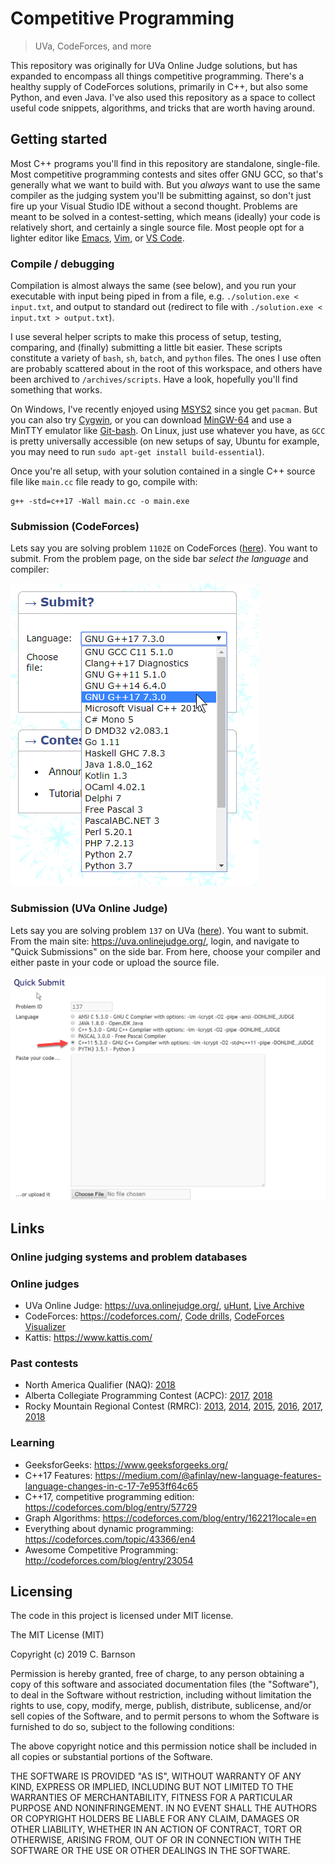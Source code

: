 <!-- ![Logo of the project](https://raw.githubusercontent.com/jehna/readme-best-practices/master/sample-logo.png) -->

# Competitive Programming
> UVa, CodeForces, and more

This repository was originally for UVa Online Judge solutions, but has expanded to encompass all things competitive programming.  There's a healthy supply of CodeForces solutions, primarily in C++, but also some Python, and even Java.  I've also used this repository as a space to collect useful code snippets, algorithms, and tricks that are worth having around.

## Getting started

Most C++ programs you'll find in this repository are standalone, single-file.  Most competitive programming contests and sites offer GNU GCC, so that's generally what we want to build with.  But you *always* want to use the same compiler as the judging system you'll be submitting against, so don't just fire up your Visual Studio IDE without a second thought.  Problems are meant to be solved in a contest-setting, which means (ideally) your code is relatively short, and certainly a single source file.   Most people opt for a lighter editor like [Emacs](https://www.gnu.org/software/emacs/), [Vim](https://www.vim.org/), or [VS Code](https://code.visualstudio.com/).  

### Compile / debugging

Compilation is almost always the same (see below), and you run your executable with input being piped in from a file, e.g. `./solution.exe < input.txt`, and output to standard out (redirect to file with `./solution.exe < input.txt > output.txt`).

I use several helper scripts to make this process of setup, testing, comparing, and (finally) submitting a little bit easier.  These scripts constitute a variety of `bash`, `sh`, `batch`, and `python` files.  The ones I use often are probably scattered about in the root of this workspace, and others have been archived to `/archives/scripts`.  Have a look, hopefully you'll find something that works.

On Windows, I've recently enjoyed using [MSYS2](http://www.msys2.org/) since you get `pacman`.  But you can also try [Cygwin](https://www.cygwin.com/), or you can download [MinGW-64](https://mingw-w64.org) and use a MinTTY emulator like [Git-bash](https://gitforwindows.org/).  On Linux, just use whatever you have, as `GCC` is pretty universally accessible (on new setups of say, Ubuntu for example, you may need to run `sudo apt-get install build-essential`).

Once you're all setup, with your solution contained in a single C++ source file like `main.cc` file ready to go, compile with:

```shell
g++ -std=c++17 -Wall main.cc -o main.exe
```

### Submission (CodeForces)

Lets say you are solving problem `1102E` on CodeForces ([here](https://codeforces.com/problemset/problem/1102/E)).  You want to submit.  From the problem page, on the side bar *select the language* and compiler:

<img src="res/codeforces-submit.png">

### Submission (UVa Online Judge)

Lets say you are solving problem `137` on UVa ([here](https://uva.onlinejudge.org/external/1/137.pdf)).  You want to submit.  From the main site: https://uva.onlinejudge.org/, login, and navigate to "Quick Submissions" on the side bar.  From here, choose your compiler and either paste in your code or upload the source file. 

<img src="res/uva-submit.png">

<!-- ### Initial Configuration

Some projects require initial configuration (e.g. access tokens or keys, `npm i`).
This is the section where you would document those requirements. -->

<!-- ## Developing

Here's a brief intro about what a developer must do in order to start developing
the project further:

```shell
git clone https://github.com/cbarnson/project.git
```

And state what happens step-by-step. -->

<!-- ### Building

If your project needs some additional steps for the developer to build the
project after some code changes, state them here:

```shell
./configure
make
make install
```

Here again you should state what actually happens when the code above gets
executed. -->

<!-- ### Deploying / Publishing

In case there's some step you have to take that publishes this project to a
server, this is the right time to state it.

```shell
packagemanager deploy awesome-project -s server.com -u username -p password
```

And again you'd need to tell what the previous code actually does. -->


<!-- ## Bad/incorrect UVA problem statements

- 459

## Tools and Extensions

- UVa Online Judge Chrome web extension (https://chrome.google.com/webstore/detail/uva-quick-access-tool/ohmmnbcombfdichbnnlhkijfdmkgllhe)

### VS Code Extensions

- https://github.com/lucastan/uva-node

#### uva-node

Useful commands:

- view 123
- send 123
- stat
- tpl show

Command to add UVA account:

- `add uva barnsoc4 <password>`

Command to set user account to default:

- `use uva barnsoc4` or `use`

Command to show user accounts

- `show`

If you need to install:

- clone repo `git clone https://github.com/lucastan/uva-node.git`
- install globally with `npm install -g uva-node`

To update:

- do `git pull` in the uva-node directory

# Build and Test

Each UVa problem is contained by a single _.cc/_.cpp file, where the file name is the problem ID. Typical compiler used in competition is GCC, and a typical compile operation would look like the following:

```
g++ -std=c++11 123.cc -Wall -o 123
```
 -->


<!-- ## Features

What's all the bells and whistles this project can perform?
* What's the main functionality
* You can also do another thing
* If you get really randy, you can even do this

## Configuration

Here you should write what are all of the configurations a user can enter when
using the project.

#### Argument 1
Type: `String`  
Default: `'default value'`

State what an argument does and how you can use it. If needed, you can provide
an example below.

Example:
```bash
awesome-project "Some other value"  # Prints "You're nailing this readme!"
```

#### Argument 2
Type: `Number|Boolean`  
Default: 100

Copy-paste as many of these as you need.

## Contributing

If you'd like to contribute, please fork the repository and use a feature
branch. Pull requests are welcome. -->

## Links

### Online judging systems and problem databases

### Online judges

- UVa Online Judge: https://uva.onlinejudge.org/, [uHunt](https://uhunt.onlinejudge.org/), [Live Archive](https://icpcarchive.ecs.baylor.edu/)
- CodeForces: https://codeforces.com/, [Code drills](https://code-drills.com), [CodeForces Visualizer](https://cfviz.netlify.com/)
- Kattis: https://www.kattis.com/

### Past contests

- North America Qualifier (NAQ): [2018](https://open.kattis.com/contests/naq18open)
- Alberta Collegiate Programming Contest (ACPC): [2017](https://acpc17.kattis.com/standings), [2018](https://acpc18.kattis.com/standings)
- Rocky Mountain Regional Contest (RMRC): [2013](https://open.kattis.com/problem-sources/Rocky%20Mountain%20Regional%20Contest%20%28RMRC%29%202013), [2014](https://open.kattis.com/problem-sources/Rocky%20Mountain%20Regional%20Contest%20%28RMRC%29%202014), [2015](https://open.kattis.com/problem-sources/Rocky%20Mountain%20Regional%20Contest%20%28RMRC%29%202015), [2016](https://open.kattis.com/problem-sources/Rocky%20Mountain%20Regional%20Contest%20%28RMRC%29%202016), [2017](https://open.kattis.com/problem-sources/Rocky%20Mountain%20Regional%20Contest%20%28RMRC%29%202017), [2018](https://open.kattis.com/problem-sources/Rocky%20Mountain%20Regional%20Contest%20%28RMRC%29%202018)

### Learning

- GeeksforGeeks: https://www.geeksforgeeks.org/
- C++17 Features: https://medium.com/@afinlay/new-language-features-language-changes-in-c-17-7e953ff64c65
- C++17, competitive programming edition: https://codeforces.com/blog/entry/57729
- Graph Algorithms: https://codeforces.com/blog/entry/16221?locale=en
- Everything about dynamic programming: https://codeforces.com/topic/43366/en4
- Awesome Competitive Programming: http://codeforces.com/blog/entry/23054


<!-- Even though this information can be found inside the project on machine-readable
format like in a .json file, it's good to include a summary of most useful
links to humans using your project. You can include links like:

- Project homepage: https://your.github.com/awesome-project/
- Repository: https://github.com/your/awesome-project/
- Issue tracker: https://github.com/your/awesome-project/issues
  - In case of sensitive bugs like security vulnerabilities, please contact
    my@email.com directly instead of using issue tracker. We value your effort
    to improve the security and privacy of this project!
- Related projects:
  - Your other project: https://github.com/your/other-project/
  - Someone else's project: https://github.com/someones/awesome-project/ -->


## Licensing

The code in this project is licensed under MIT license.

The MIT License (MIT)

Copyright (c) 2019 C. Barnson

Permission is hereby granted, free of charge, to any person obtaining a
copy of this software and associated documentation files (the "Software"),
to deal in the Software without restriction, including without limitation
the rights to use, copy, modify, merge, publish, distribute, sublicense,
and/or sell copies of the Software, and to permit persons to whom the
Software is furnished to do so, subject to the following conditions:

The above copyright notice and this permission notice shall be included in
all copies or substantial portions of the Software.

THE SOFTWARE IS PROVIDED "AS IS", WITHOUT WARRANTY OF ANY KIND, EXPRESS
OR IMPLIED, INCLUDING BUT NOT LIMITED TO THE WARRANTIES OF MERCHANTABILITY,
FITNESS FOR A PARTICULAR PURPOSE AND NONINFRINGEMENT. IN NO EVENT SHALL THE
AUTHORS OR COPYRIGHT HOLDERS BE LIABLE FOR ANY CLAIM, DAMAGES OR OTHER
LIABILITY, WHETHER IN AN ACTION OF CONTRACT, TORT OR OTHERWISE, ARISING
FROM, OUT OF OR IN CONNECTION WITH THE SOFTWARE OR THE USE OR OTHER
DEALINGS IN THE SOFTWARE.